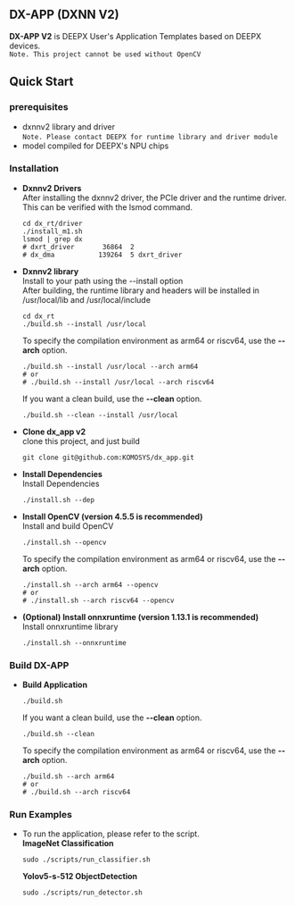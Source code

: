 ## DX-APP (DXNN V2)             
**DX-APP V2** is DEEPX User's Application Templates based on DEEPX devices.    
    ``` Note. This project cannot be used without OpenCV ```         

## Quick Start     
### prerequisites    
- dxnnv2 library and driver     
  ``` Note. Please contact DEEPX for runtime library and driver module ```         
- model compiled for DEEPX's NPU chips      
### Installation    
- **Dxnnv2 Drivers**        
  After installing the dxnnv2 driver, the PCIe driver and the runtime driver. This can be verified with the lsmod command.        
  ```shell
  cd dx_rt/driver
  ./install_m1.sh
  lsmod | grep dx
  # dxrt_driver       36864  2
  # dx_dma           139264  5 dxrt_driver
  ```
- **Dxnnv2 library**           
  Install to your path using the --install option         
  After building, the runtime library and headers will be installed in /usr/local/lib and /usr/local/include
  ```shell
  cd dx_rt
  ./build.sh --install /usr/local 
  ```            
  To specify the compilation environment as arm64 or riscv64, use the **--arch** option.
  ```shell
  ./build.sh --install /usr/local --arch arm64
  # or 
  # ./build.sh --install /usr/local --arch riscv64 
  ```
  If you want a clean build, use the **--clean** option.          
  ```shell
  ./build.sh --clean --install /usr/local
  ```
- **Clone dx_app v2**         
  clone this project, and just build 
  ```shell
  git clone git@github.com:KOMOSYS/dx_app.git      
  ```                                 
- **Install Dependencies**                
  Install Dependencies              
  ```shell
  ./install.sh --dep
  ```
- **Install OpenCV (version 4.5.5 is recommended)**         
  Install and build OpenCV        
  ```shell
  ./install.sh --opencv  
  ```            
  To specify the compilation environment as arm64 or riscv64, use the **--arch** option.     
  ```shell
  ./install.sh --arch arm64 --opencv
  # or
  # ./install.sh --arch riscv64 --opencv
  ```           
- **(Optional) Install onnxruntime (version 1.13.1 is recommended)**         
  Install onnxruntime library       
  ```shell
  ./install.sh --onnxruntime  
  ```        
### Build DX-APP    
- **Build Application**          
  ```shell
  ./build.sh 
  ```
  If you want a clean build, use the **--clean** option.          
  ```shell
  ./build.sh --clean
  ```
  To specify the compilation environment as arm64 or riscv64, use the **--arch** option.     
  ```shell
  ./build.sh --arch arm64
  # or
  # ./build.sh --arch riscv64
  ```              
                      
### Run Examples          
- To run the application, please refer to the script.       
  **ImageNet Classification**         
  ```shell 
  sudo ./scripts/run_classifier.sh
  ```                 
  **Yolov5-s-512 ObjectDetection**         
  ```shell 
  sudo ./scripts/run_detector.sh
  ```                 

             
          
         
